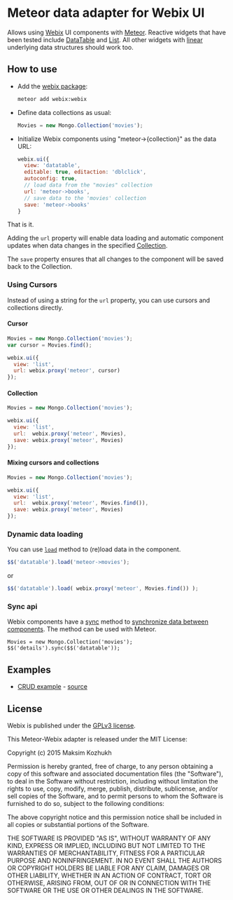 Meteor data adapter for Webix UI
================================

Allows using [Webix](http://webix.com) UI components with [Meteor](https://meteor.com/).
Reactive widgets that have been tested include [DataTable](http://docs.webix.com/datatable__index.html)
and [List](http://docs.webix.com/desktop__list.html). All other widgets with
[linear](http://docs.webix.com/desktop__dynamic_loading.html) underlying data structures should work too. 

How to use
-----------

- Add the [webix package](https://atmospherejs.com/webix):

    ```sh
    meteor add webix:webix
    ```

- Define data collections as usual:

    ```js
    Movies = new Mongo.Collection('movies');
    ```

- Initialize Webix components using "meteor->{collection}" as the data URL:

    ```js
    webix.ui({
      view: 'datatable',
      editable: true, editaction: 'dblclick',
      autoconfig: true,
      // load data from the "movies" collection
      url: 'meteor->books',
      // save data to the 'movies' collection
      save: 'meteor->books'
    }
    ```

That is it.

Adding the `url` property will enable data loading and automatic component updates when data changes in the
specified [Collection](http://docs.meteor.com/#/full/collections).

The `save` property ensures that all changes to the component will be saved back to the Collection.



### Using Cursors

Instead of using a string for the `url` property, you can use cursors and collections directly.


#### Cursor

```js
Movies = new Mongo.Collection('movies');
var cursor = Movies.find();

webix.ui({
  view: 'list',
  url: webix.proxy('meteor', cursor)
});
```

#### Collection

```js
Movies = new Mongo.Collection('movies');

webix.ui({
  view: 'list',
  url:  webix.proxy('meteor', Movies),
  save: webix.proxy('meteor', Movies)
});
```  

#### Mixing cursors and collections

```js
Movies = new Mongo.Collection('movies');

webix.ui({
  view: 'list',
  url:  webix.proxy('meteor', Movies.find()),
  save: webix.proxy('meteor', Movies)
});
```


### Dynamic data loading

You can use [`load`](http://docs.webix.com/api__atomdataloader_load.html) method to (re)load data in the component. 

```js
$$('datatable').load('meteor->movies');
```

or

```js
$$('datatable').load( webix.proxy('meteor', Movies.find()) );
```




### Sync api

Webix components have a [sync](http://docs.webix.com/api__link__ui.proto_sync.html) method to
[synchronize data between components](http://docs.webix.com/desktop__data_binding.html). The method can be used with Meteor.


```
Movies = new Mongo.Collection('movies');
$$('details').sync($$('datatable'));
```



Examples
--------

* [CRUD example](http://webix.meteor.com) - [source](https://github.com/dandv/meteor-webix)



License
----------

Webix is published under the [GPLv3 license](https://github.com/dandv/meteor-webix/issues/1#issuecomment-74756813).

This Meteor-Webix adapter is released under the MIT License:

Copyright (c) 2015 Maksim Kozhukh 

Permission is hereby granted, free of charge, to any person obtaining a copy
of this software and associated documentation files (the "Software"), to deal
in the Software without restriction, including without limitation the rights
to use, copy, modify, merge, publish, distribute, sublicense, and/or sell
copies of the Software, and to permit persons to whom the Software is
furnished to do so, subject to the following conditions:

The above copyright notice and this permission notice shall be included in
all copies or substantial portions of the Software.

THE SOFTWARE IS PROVIDED "AS IS", WITHOUT WARRANTY OF ANY KIND, EXPRESS OR
IMPLIED, INCLUDING BUT NOT LIMITED TO THE WARRANTIES OF MERCHANTABILITY,
FITNESS FOR A PARTICULAR PURPOSE AND NONINFRINGEMENT. IN NO EVENT SHALL THE
AUTHORS OR COPYRIGHT HOLDERS BE LIABLE FOR ANY CLAIM, DAMAGES OR OTHER
LIABILITY, WHETHER IN AN ACTION OF CONTRACT, TORT OR OTHERWISE, ARISING FROM,
OUT OF OR IN CONNECTION WITH THE SOFTWARE OR THE USE OR OTHER DEALINGS IN
THE SOFTWARE.
